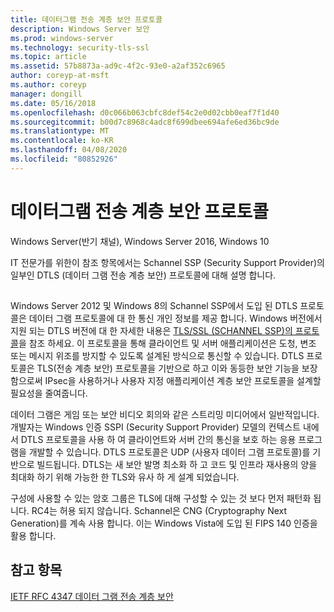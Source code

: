```yaml
---
title: 데이터그램 전송 계층 보안 프로토콜
description: Windows Server 보안
ms.prod: windows-server
ms.technology: security-tls-ssl
ms.topic: article
ms.assetid: 57b8873a-ad9c-4f2c-93e0-a2af352c6965
author: coreyp-at-msft
ms.author: coreyp
manager: dongill
ms.date: 05/16/2018
ms.openlocfilehash: d0c066b063cbfc8def54c2e0d02cbb0eaf7f1d40
ms.sourcegitcommit: b00d7c8968c4adc8f699dbee694afe6ed36bc9de
ms.translationtype: MT
ms.contentlocale: ko-KR
ms.lasthandoff: 04/08/2020
ms.locfileid: "80852926"
---
```

# <a name="datagram-transport-layer-security-protocol"></a>데이터그램 전송 계층 보안 프로토콜

Windows Server(반기 채널), Windows Server 2016, Windows 10

IT 전문가를 위한이 참조 항목에서는 Schannel SSP (Security Support Provider)의 일부인 DTLS (데이터 그램 전송 계층 보안) 프로토콜에 대해 설명 합니다.

## <a name="BKMK_DTLS"></a>
Windows Server 2012 및 Windows 8의 Schannel SSP에서 도입 된 DTLS 프로토콜은 데이터 그램 프로토콜에 대 한 통신 개인 정보를 제공 합니다. Windows 버전에서 지원 되는 DTLS 버전에 대 한 자세한 내용은 [TLS/SSL (SCHANNEL SSP)의 프로토콜](https://msdn.microsoft.com/library/windows/desktop/mt808159(v=vs.85).aspx)을 참조 하세요. 이 프로토콜을 통해 클라이언트 및 서버 애플리케이션은 도청, 변조 또는 메시지 위조를 방지할 수 있도록 설계된 방식으로 통신할 수 있습니다. DTLS 프로토콜은 TLS(전송 계층 보안) 프로토콜을 기반으로 하고 이와 동등한 보안 기능을 보장함으로써 IPsec을 사용하거나 사용자 지정 애플리케이션 계층 보안 프로토콜을 설계할 필요성을 줄여줍니다.

데이터 그램은 게임 또는 보안 비디오 회의와 같은 스트리밍 미디어에서 일반적입니다. 개발자는 Windows 인증 SSPI (Security Support Provider) 모델의 컨텍스트 내에서 DTLS 프로토콜을 사용 하 여 클라이언트와 서버 간의 통신을 보호 하는 응용 프로그램을 개발할 수 있습니다. DTLS 프로토콜은 UDP (사용자 데이터 그램 프로토콜)를 기반으로 빌드됩니다. DTLS는 새 보안 발명 최소화 하 고 코드 및 인프라 재사용의 양을 최대화 하기 위해 가능한 한 TLS와 유사 하 게 설계 되었습니다.

구성에 사용할 수 있는 암호 그룹은 TLS에 대해 구성할 수 있는 것 보다 먼저 패턴화 됩니다. RC4는 허용 되지 않습니다. Schannel은 CNG (Cryptography Next Generation)를 계속 사용 합니다. 이는 Windows Vista에 도입 된 FIPS 140 인증을 활용 합니다.

## <a name="see-also"></a>참고 항목

[IETF RFC 4347 데이터 그램 전송 계층 보안](http://tools.ietf.org/html/rfc4347)


                                        